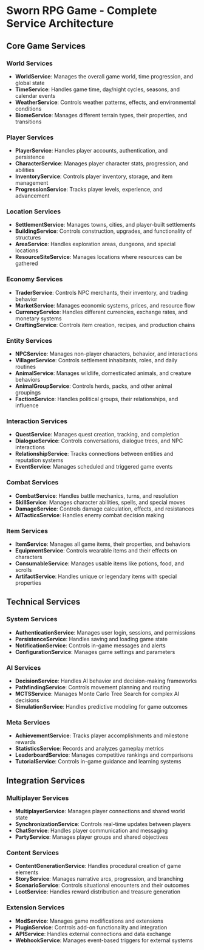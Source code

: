 # Sworn RPG Game - Complete Service Architecture

## Core Game Services

### World Services
- **WorldService**: Manages the overall game world, time progression, and global state
- **TimeService**: Handles game time, day/night cycles, seasons, and calendar events
- **WeatherService**: Controls weather patterns, effects, and environmental conditions
- **BiomeService**: Manages different terrain types, their properties, and transitions

### Player Services
- **PlayerService**: Handles player accounts, authentication, and persistence
- **CharacterService**: Manages player character stats, progression, and abilities
- **InventoryService**: Controls player inventory, storage, and item management
- **ProgressionService**: Tracks player levels, experience, and advancement

### Location Services
- **SettlementService**: Manages towns, cities, and player-built settlements
- **BuildingService**: Controls construction, upgrades, and functionality of structures
- **AreaService**: Handles exploration areas, dungeons, and special locations
- **ResourceSiteService**: Manages locations where resources can be gathered

### Economy Services
- **TraderService**: Controls NPC merchants, their inventory, and trading behavior
- **MarketService**: Manages economic systems, prices, and resource flow
- **CurrencyService**: Handles different currencies, exchange rates, and monetary systems
- **CraftingService**: Controls item creation, recipes, and production chains

### Entity Services
- **NPCService**: Manages non-player characters, behavior, and interactions
- **VillagerService**: Controls settlement inhabitants, roles, and daily routines
- **AnimalService**: Manages wildlife, domesticated animals, and creature behaviors
- **AnimalGroupService**: Controls herds, packs, and other animal groupings
- **FactionService**: Handles political groups, their relationships, and influence

### Interaction Services
- **QuestService**: Manages quest creation, tracking, and completion
- **DialogueService**: Controls conversations, dialogue trees, and NPC interactions
- **RelationshipService**: Tracks connections between entities and reputation systems
- **EventService**: Manages scheduled and triggered game events

### Combat Services
- **CombatService**: Handles battle mechanics, turns, and resolution
- **SkillService**: Manages character abilities, spells, and special moves
- **DamageService**: Controls damage calculation, effects, and resistances
- **AITacticsService**: Handles enemy combat decision making

### Item Services
- **ItemService**: Manages all game items, their properties, and behaviors
- **EquipmentService**: Controls wearable items and their effects on characters
- **ConsumableService**: Manages usable items like potions, food, and scrolls
- **ArtifactService**: Handles unique or legendary items with special properties

## Technical Services

### System Services
- **AuthenticationService**: Manages user login, sessions, and permissions
- **PersistenceService**: Handles saving and loading game state
- **NotificationService**: Controls in-game messages and alerts
- **ConfigurationService**: Manages game settings and parameters

### AI Services
- **DecisionService**: Handles AI behavior and decision-making frameworks
- **PathfindingService**: Controls movement planning and routing
- **MCTSService**: Manages Monte Carlo Tree Search for complex AI decisions
- **SimulationService**: Handles predictive modeling for game outcomes

### Meta Services
- **AchievementService**: Tracks player accomplishments and milestone rewards
- **StatisticsService**: Records and analyzes gameplay metrics
- **LeaderboardService**: Manages competitive rankings and comparisons
- **TutorialService**: Controls in-game guidance and learning systems

## Integration Services

### Multiplayer Services
- **MultiplayerService**: Manages player connections and shared world state
- **SynchronizationService**: Controls real-time updates between players
- **ChatService**: Handles player communication and messaging
- **PartyService**: Manages player groups and shared objectives

### Content Services
- **ContentGenerationService**: Handles procedural creation of game elements
- **StoryService**: Manages narrative arcs, progression, and branching
- **ScenarioService**: Controls situational encounters and their outcomes
- **LootService**: Handles reward distribution and treasure generation

### Extension Services
- **ModService**: Manages game modifications and extensions
- **PluginService**: Controls add-on functionality and integration
- **APIService**: Handles external connections and data exchange
- **WebhookService**: Manages event-based triggers for external systems
